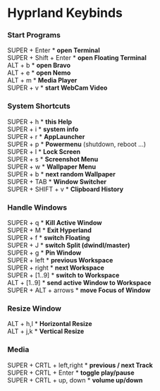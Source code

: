 
# Hyprland Keybinds

### Start Programs

SUPER + Enter               * __open Terminal__\
SUPER + Shift + Enter       * __open Floating Terminal__\
ALT   + b                   * __open Bravo__\
ALT   + e                   * __open Nemo__\
ALT   + m                   * __Media Player__\
SUPER + v                   * __start WebCam Video__

### System Shortcuts

SUPER + h                   * __this Help__\
SUPER + i                   * __system info__\
SUPER + r                   * __AppLauncher__\
SUPER + p                   * __Powermenu__ (shutdown, reboot ...)\
SUPER + l                   * __Lock Screen__\
SUPER + s                   * __Screenshot Menu__\
SUPER + w                   * __Wallpaper Menu__\
SUPER + b                   * __next random Wallpaper__\
SUPER + TAB                 * __Window Switcher__\
SUPER + SHIFT + v           * __Clipboard History__

### Handle Windows

SUPER + q                   * __Kill Active Window__\
SUPER + M                   * __Exit Hyperland__\
SUPER + f                   * __switch Floating__\
SUPER + J                   * __switch Split (dwindl/master)__\
SUPER + g                   * __Pin Window__\
SUPER + left                * __previous Workspace__\
SUPER + right               * __next Workspace__\
SUPER + [1..9]              * __switch to Workspace__\
ALT   + [1..9]              * __send active Window to Workspace__\
SUPER + ALT + arrows        * __move Focus of Window__

### Resize Window

ALT   + h,l                 * __Horizontal Resize__\
ALT   + j,k                 * __Vertical Resize__

### Media

SUPER + CRTL + left,right   * __previous / next Track__\
SUPER + CRTL + Enter        * __toggle play/pause__\
SUPER + CRTL + up, down     * __volume up/down__
